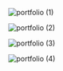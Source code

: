 ![portfolio (1)](https://github.com/user-attachments/assets/d2906566-5874-4986-ae7c-7e327ec11674)

![portfolio (2)](https://github.com/user-attachments/assets/7278e053-ffc1-4f2a-ae9a-19cb76d600f6)

![portfolio (3)](https://github.com/user-attachments/assets/e2b290ee-7158-4c61-9514-913d9446fbcb)

![portfolio (4)](https://github.com/user-attachments/assets/4895c3db-7b7b-4ee6-86f9-892beacdca0c)
